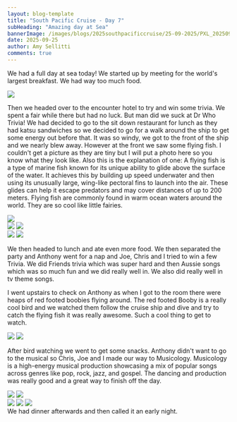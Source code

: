 ```yaml
---
layout: blog-template
title: "South Pacific Cruise - Day 7"
subHeading: "Amazing day at Sea"
bannerImage: /images/blogs/2025southpacificcruise/25-09-2025/PXL_20250925_055914864.jpg_compressed.JPEG
date: 2025-09-25
author: Amy Sellitti
comments: true
---
```


We had a full day at sea today! We started up by meeting for the world's largest breakfast. We had way too much food. 

<div class="center-image"><img src="/images/blogs/2025southpacificcruise/25-09-2025/PXL_20250924_231315264.jpg_compressed.JPEG"/></div>

Then we headed over to the encounter hotel to try and win some trivia. We spent a fair while there but had no luck. But man did we suck at Dr Who Trivia! We had decided to go to the sit down restaurant for lunch as they had katsu sandwiches so we decided to go for a walk around the ship to get some energy out before that. It was so windy, we got to the front of the ship and we nearly blew away.  However at the front we saw some flying fish. I couldn't get a picture as they are tiny but I will put a photo here so you know what they look like.  Also this is the explanation of one: A flying fish is a type of marine fish known for its unique ability to glide above the surface of the water. It achieves this by building up speed underwater and then using its unusually large, wing-like pectoral fins to launch into the air. These glides can help it escape predators and may cover distances of up to 200 meters. Flying fish are commonly found in warm ocean waters around the world. They are so cool like little fairies.

<div class="center-image"><img src="/images/blogs/2025southpacificcruise/25-09-2025/Qgjf3rSZHckGZhtUx6v3PJ-1200-80.jpg"/></div>
<div class="grid-2c">
  <img src="/images/blogs/2025southpacificcruise/25-09-2025/PXL_20250925_021042409.jpg_compressed.JPEG"/>
  <img src="/images/blogs/2025southpacificcruise/25-09-2025/PXL_20250925_021033876.jpg_compressed.JPEG"/>
</div>
<div class="grid-2c">
  <img src="/images/blogs/2025southpacificcruise/25-09-2025/PXL_20250925_021300416.jpg_compressed.JPEG"/>
  <img src="/images/blogs/2025southpacificcruise/25-09-2025/PXL_20250925_030850665.jpg_compressed.JPEG"/>
</div>

We then headed to lunch and ate even more food. We then separated the party and Anthony went for a nap and Joe, Chris and I tried to win a few Trivia. We did Friends trivia which was super hard and then Aussie songs which was so much fun and we did really well in. We also did really well in tv theme songs.

I went upstairs to check on Anthony as when I got to the room there were heaps of red footed boobies flying around. The red footed Booby is a really cool bird and we watched them follow the cruise ship and dive and try to catch the flying fish it was really awesome.  Such a cool thing to get to watch.  

<div class="grid-2c">
  <img src="/images/blogs/2025southpacificcruise/25-09-2025/PXL_20250925_045649974.jpg_compressed.JPEG"/>
  <img src="/images/blogs/2025southpacificcruise/25-09-2025/PXL_20250925_045842658.jpg_compressed.JPEG"/>
</div>


After bird watching we went to get some snacks. Anthony didn't want to go to the musical so Chris, Joe and I made our way to Musicology. Musicology is a high-energy musical production showcasing a mix of popular songs across genres like pop, rock, jazz, and gospel. The dancing and production was really good and a great way to finish off the day.

<div class="grid-2c">
  <img src="/images/blogs/2025southpacificcruise/25-09-2025/PXL_20250925_085954314.MP.jpg_compressed.JPEG"/>
  <img src="/images/blogs/2025southpacificcruise/25-09-2025/PXL_20250925_091205295.MP.jpg_compressed.JPEG"/>
</div>
<div class="grid-3c">
  <img src="/images/blogs/2025southpacificcruise/25-09-2025/PXL_20250925_092326466.MP.jpg_compressed.JPEG"/>
  <img src="/images/blogs/2025southpacificcruise/25-09-2025/PXL_20250925_093051090.jpg_compressed.JPEG"/>
  <img src="/images/blogs/2025southpacificcruise/25-09-2025/PXL_20250925_093923966.jpg_compressed.JPEG"/>
</div>
We had dinner afterwards and then called it an early night. 


